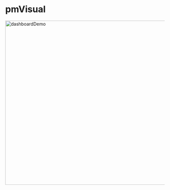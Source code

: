 # pmVisual
<img width="952" height="520" alt="dashboardDemo" src="https://github.com/user-attachments/assets/3b218838-b48c-4d90-b523-8079580963ee" />

